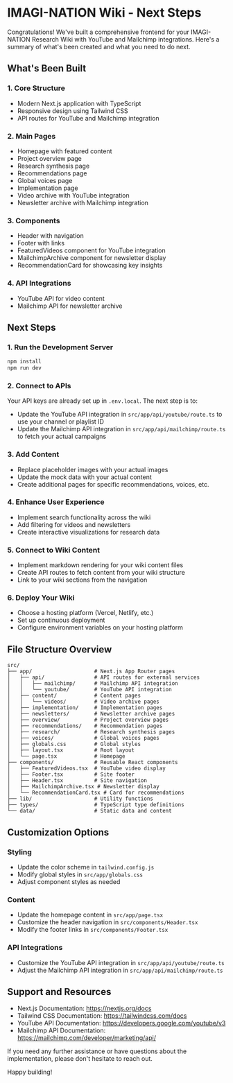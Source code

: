 # IMAGI-NATION Wiki - Next Steps

Congratulations! We've built a comprehensive frontend for your IMAGI-NATION Research Wiki with YouTube and Mailchimp integrations. Here's a summary of what's been created and what you need to do next.

## What's Been Built

### 1. Core Structure
- Modern Next.js application with TypeScript
- Responsive design using Tailwind CSS
- API routes for YouTube and Mailchimp integration

### 2. Main Pages
- Homepage with featured content
- Project overview page
- Research synthesis page
- Recommendations page
- Global voices page
- Implementation page
- Video archive with YouTube integration
- Newsletter archive with Mailchimp integration

### 3. Components
- Header with navigation
- Footer with links
- FeaturedVideos component for YouTube integration
- MailchimpArchive component for newsletter display
- RecommendationCard for showcasing key insights

### 4. API Integrations
- YouTube API for video content
- Mailchimp API for newsletter archive

## Next Steps

### 1. Run the Development Server
```bash
npm install
npm run dev
```

### 2. Connect to APIs
Your API keys are already set up in `.env.local`. The next step is to:

- Update the YouTube API integration in `src/app/api/youtube/route.ts` to use your channel or playlist ID
- Update the Mailchimp API integration in `src/app/api/mailchimp/route.ts` to fetch your actual campaigns

### 3. Add Content
- Replace placeholder images with your actual images
- Update the mock data with your actual content
- Create additional pages for specific recommendations, voices, etc.

### 4. Enhance User Experience
- Implement search functionality across the wiki
- Add filtering for videos and newsletters
- Create interactive visualizations for research data

### 5. Connect to Wiki Content
- Implement markdown rendering for your wiki content files
- Create API routes to fetch content from your wiki structure
- Link to your wiki sections from the navigation

### 6. Deploy Your Wiki
- Choose a hosting platform (Vercel, Netlify, etc.)
- Set up continuous deployment
- Configure environment variables on your hosting platform

## File Structure Overview

```
src/
├── app/                    # Next.js App Router pages
│   ├── api/                # API routes for external services
│   │   ├── mailchimp/      # Mailchimp API integration
│   │   └── youtube/        # YouTube API integration
│   ├── content/            # Content pages
│   │   └── videos/         # Video archive pages
│   ├── implementation/     # Implementation pages
│   ├── newsletters/        # Newsletter archive pages
│   ├── overview/           # Project overview pages
│   ├── recommendations/    # Recommendation pages
│   ├── research/           # Research synthesis pages
│   ├── voices/             # Global voices pages
│   ├── globals.css         # Global styles
│   ├── layout.tsx          # Root layout
│   └── page.tsx            # Homepage
├── components/             # Reusable React components
│   ├── FeaturedVideos.tsx  # YouTube video display
│   ├── Footer.tsx          # Site footer
│   ├── Header.tsx          # Site navigation
│   ├── MailchimpArchive.tsx # Newsletter display
│   └── RecommendationCard.tsx # Card for recommendations
├── lib/                    # Utility functions
├── types/                  # TypeScript type definitions
└── data/                   # Static data and content
```

## Customization Options

### Styling
- Update the color scheme in `tailwind.config.js`
- Modify global styles in `src/app/globals.css`
- Adjust component styles as needed

### Content
- Update the homepage content in `src/app/page.tsx`
- Customize the header navigation in `src/components/Header.tsx`
- Modify the footer links in `src/components/Footer.tsx`

### API Integrations
- Customize the YouTube API integration in `src/app/api/youtube/route.ts`
- Adjust the Mailchimp API integration in `src/app/api/mailchimp/route.ts`

## Support and Resources

- Next.js Documentation: https://nextjs.org/docs
- Tailwind CSS Documentation: https://tailwindcss.com/docs
- YouTube API Documentation: https://developers.google.com/youtube/v3
- Mailchimp API Documentation: https://mailchimp.com/developer/marketing/api/

If you need any further assistance or have questions about the implementation, please don't hesitate to reach out.

Happy building!